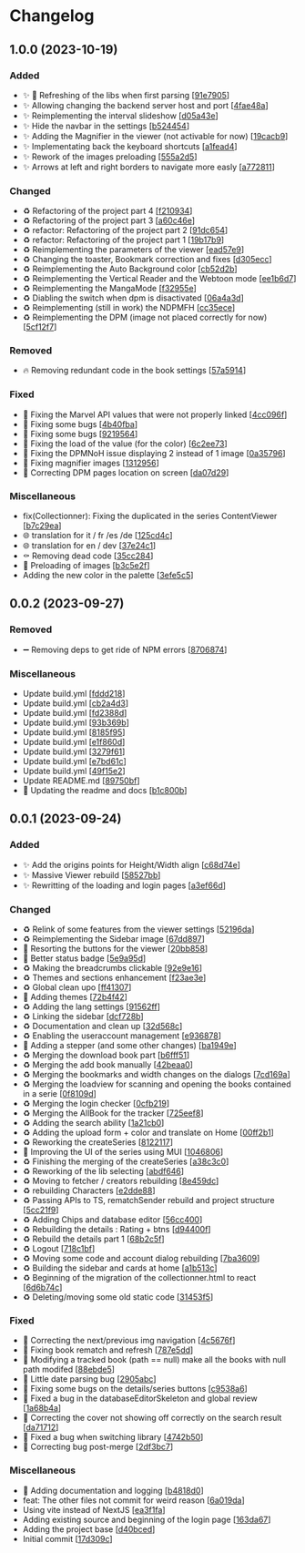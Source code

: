 # Changelog

<a name="1.0.0"></a>
## 1.0.0 (2023-10-19)

### Added

- ✨ 🚸 Refreshing of the libs when first parsing [[91e7905](https://github.com/NytuoIndustries/CosmicComicsReactClient/commit/91e79059a432666f8b6209933f6b0674c5c459c4)]
- ✨ Allowing changing the backend server host and port [[4fae48a](https://github.com/NytuoIndustries/CosmicComicsReactClient/commit/4fae48ade174e2a8cc17833e76c72ff491dffd91)]
- ✨ Reimplementing the interval slideshow [[d05a43e](https://github.com/NytuoIndustries/CosmicComicsReactClient/commit/d05a43e9ef8b90b20167dd45d7c3b66497ae9076)]
- ✨ Hide the navbar in the settings [[b524454](https://github.com/NytuoIndustries/CosmicComicsReactClient/commit/b5244544e9e01517e47295f8f64c3ed6d24ebfcf)]
- ✨ Adding the Magnifier in the viewer (not activable for now) [[19cacb9](https://github.com/NytuoIndustries/CosmicComicsReactClient/commit/19cacb98a396fa4893d3471e7d7ab6f60c1b14e7)]
- ✨ Implementating back the keyboard shortcuts [[a1fead4](https://github.com/NytuoIndustries/CosmicComicsReactClient/commit/a1fead4589e948aa113c6039d5775327e7edb46e)]
- ✨ Rework of the images preloading [[555a2d5](https://github.com/NytuoIndustries/CosmicComicsReactClient/commit/555a2d52af97932dc83def05028699bdae66366a)]
- ✨ Arrows at left and right borders to navigate more easly [[a772811](https://github.com/NytuoIndustries/CosmicComicsReactClient/commit/a772811fb96ddb48dc60699d4bf25f06c0a018d0)]

### Changed

- ♻️ Refactoring of the project part 4 [[f210934](https://github.com/NytuoIndustries/CosmicComicsReactClient/commit/f2109341069c10f9d978a6c274bbdbeae3389439)]
- ♻️ Refactoring of the project part 3 [[a60c46e](https://github.com/NytuoIndustries/CosmicComicsReactClient/commit/a60c46e70f431b76fdbfedf11c81262a1438a05d)]
- ♻️ refactor: Refactoring of the project part 2 [[91dc654](https://github.com/NytuoIndustries/CosmicComicsReactClient/commit/91dc654e90e62fc282a38ef7762bb8bf36803a82)]
- ♻️ refactor: Refactoring of the project part 1 [[19b17b9](https://github.com/NytuoIndustries/CosmicComicsReactClient/commit/19b17b93a99671e116ccff6b2f434d70e6f249db)]
- ♻️ Reimplementing the parameters of the viewer [[ead57e9](https://github.com/NytuoIndustries/CosmicComicsReactClient/commit/ead57e94fb7e63149db4dc87a92c007bd3eb0e5c)]
- ♻️ Changing the toaster, Bookmark correction and fixes [[d305ecc](https://github.com/NytuoIndustries/CosmicComicsReactClient/commit/d305ecc7b44a753b4e501a193697715b2bc06d9e)]
- ♻️ Reimplementing the Auto Background color [[cb52d2b](https://github.com/NytuoIndustries/CosmicComicsReactClient/commit/cb52d2b2195a6f2bf6d92cd2a0954ed09adbd401)]
- ♻️ Reimplementing the Vertical Reader and the Webtoon mode [[ee1b6d7](https://github.com/NytuoIndustries/CosmicComicsReactClient/commit/ee1b6d7e9a7e2d2b07c9e647267e8627f22e6464)]
- ♻️ Reimplementing the MangaMode [[f32955e](https://github.com/NytuoIndustries/CosmicComicsReactClient/commit/f32955ef0c7d02d380a3a5b2dc67de92d0759ed2)]
- ♻️ Diabling the switch when dpm is disactivated [[06a4a3d](https://github.com/NytuoIndustries/CosmicComicsReactClient/commit/06a4a3d4ad8a0283a72d188e0c55959e9cfb4c1d)]
- ♻️ Reimplementing (still in work) the NDPMFH [[cc35ece](https://github.com/NytuoIndustries/CosmicComicsReactClient/commit/cc35ece825483cd4c0477a7ec4919a25ab7d8a38)]
- ♻️ Reimplementing the DPM (image not placed correctly for now) [[5cf12f7](https://github.com/NytuoIndustries/CosmicComicsReactClient/commit/5cf12f76e7847118bbcfc10a9a70dac2a664e1df)]

### Removed

- 🔥 Removing redundant code in the book settings [[57a5914](https://github.com/NytuoIndustries/CosmicComicsReactClient/commit/57a59149c27e7b4e286a6709ee00d420bb5a65f4)]

### Fixed

- 🐛 Fixing the Marvel API values that were not properly linked [[4cc096f](https://github.com/NytuoIndustries/CosmicComicsReactClient/commit/4cc096f77d54303004720f56c816fc98374fc4f3)]
- 🐛 Fixing some bugs [[4b40fba](https://github.com/NytuoIndustries/CosmicComicsReactClient/commit/4b40fbaf31898c992fb606e5926a38c2058c04c7)]
- 🐛 Fixing some bugs [[9219564](https://github.com/NytuoIndustries/CosmicComicsReactClient/commit/92195649620ad6042a5bf91afb5243411d7f21ab)]
- 🐛 Fixing the load of the value (for the color) [[6c2ee73](https://github.com/NytuoIndustries/CosmicComicsReactClient/commit/6c2ee73a69c037a3bade3be01de94b0ccb8fd9b3)]
- 🐛 Fixing the DPMNoH issue displaying 2 instead of 1 image [[0a35796](https://github.com/NytuoIndustries/CosmicComicsReactClient/commit/0a35796a251b789552dc36963022a31ff7c3495a)]
- 🐛 Fixing magnifier images [[1312956](https://github.com/NytuoIndustries/CosmicComicsReactClient/commit/1312956eb5cc24945768e46e84854761bb48c797)]
- 🐛 Correcting DPM pages location on screen [[da07d29](https://github.com/NytuoIndustries/CosmicComicsReactClient/commit/da07d29bb3e2bfa2074a5217a0822d187a30bfcd)]

### Miscellaneous

-  fix(Collectionner): Fixing the duplicated in the series ContentViewer [[b7c29ea](https://github.com/NytuoIndustries/CosmicComicsReactClient/commit/b7c29ead9ea3a44ef918018cbf3072a1aca6f3ba)]
- 🌐 translation for it / fr /es /de [[125cd4c](https://github.com/NytuoIndustries/CosmicComicsReactClient/commit/125cd4c5db0ba34e0d7b551c7fe7a12d364304b5)]
- 🌐 translation for en / dev [[37e24c1](https://github.com/NytuoIndustries/CosmicComicsReactClient/commit/37e24c14f94b0d0ee0b399ef9f24a84ddba1adf3)]
- ⚰️ Removing dead code [[35cc284](https://github.com/NytuoIndustries/CosmicComicsReactClient/commit/35cc2847e1efb357f941116a10401f03f5760348)]
- 🚧 Preloading of images [[b3c5e2f](https://github.com/NytuoIndustries/CosmicComicsReactClient/commit/b3c5e2fc8c78a1a107efea10691d8b1c22001951)]
-  Adding  the new color in the palette [[3efe5c5](https://github.com/NytuoIndustries/CosmicComicsReactClient/commit/3efe5c54f1737284af4f27fdd9fa9b6f6b6a82fd)]


<a name="0.0.2"></a>
## 0.0.2 (2023-09-27)

### Removed

- ➖ Removing deps to get ride of NPM errors [[8706874](https://github.com/NytuoIndustries/CosmicComicsReactClient/commit/8706874b57775598382453aacb38eaa8ae39ebcb)]

### Miscellaneous

-  Update build.yml [[fddd218](https://github.com/NytuoIndustries/CosmicComicsReactClient/commit/fddd218c02ea157d9aee821f3a246610b0b9ebce)]
-  Update build.yml [[cb2a4d3](https://github.com/NytuoIndustries/CosmicComicsReactClient/commit/cb2a4d3fe11d2794f1a531e05ad23ecb5ce53df1)]
-  Update build.yml [[fd2388d](https://github.com/NytuoIndustries/CosmicComicsReactClient/commit/fd2388d35d1b77b8e53ccf8d92815ce8a4e61e01)]
-  Update build.yml [[93b369b](https://github.com/NytuoIndustries/CosmicComicsReactClient/commit/93b369bcc3011206328e21b20793bb3aaa2ae424)]
-  Update build.yml [[8185f95](https://github.com/NytuoIndustries/CosmicComicsReactClient/commit/8185f955530e9e1fafc8e8807250992b39ef67d2)]
-  Update build.yml [[e1f860d](https://github.com/NytuoIndustries/CosmicComicsReactClient/commit/e1f860d20abd6497abc610c1881437eb35efd9fc)]
-  Update build.yml [[3279f61](https://github.com/NytuoIndustries/CosmicComicsReactClient/commit/3279f6124458a64899c31cb2d9dbd5f70c10208c)]
-  Update build.yml [[e7bd61c](https://github.com/NytuoIndustries/CosmicComicsReactClient/commit/e7bd61c20324ffbe5f48d1e0b8963fcaeb9a09b0)]
-  Update build.yml [[49f15e2](https://github.com/NytuoIndustries/CosmicComicsReactClient/commit/49f15e2c7c41ef6cec2c31aa5cf7df4a49ed2546)]
-  Update README.md [[89750bf](https://github.com/NytuoIndustries/CosmicComicsReactClient/commit/89750bf7c3c760bb398fc38171d86a5983d24efb)]
- 📝 Updating the readme and docs [[b1c800b](https://github.com/NytuoIndustries/CosmicComicsReactClient/commit/b1c800be9eca60d6688dec5dae6d75475a199b5d)]


<a name="0.0.1"></a>
## 0.0.1 (2023-09-24)

### Added

- ✨ Add the origins points for Height/Width align [[c68d74e](https://github.com/NytuoIndustries/CosmicComicsReactClient/commit/c68d74ec14b55ba94b1cc9a011d8cbc91835c2af)]
- ✨ Massive Viewer rebuild [[58527bb](https://github.com/NytuoIndustries/CosmicComicsReactClient/commit/58527bbc5e73a483aa5c8786a83cafb929f6e7be)]
- ✨ Rewritting of the loading and login pages [[a3ef66d](https://github.com/NytuoIndustries/CosmicComicsReactClient/commit/a3ef66de996e01a990277b20bb213a0851cb518e)]

### Changed

- ♻️ Relink of some features from the viewer settings [[52196da](https://github.com/NytuoIndustries/CosmicComicsReactClient/commit/52196da7784caa9a9d271890043321bf781ce115)]
- ♻️ Reimplementing the Sidebar image [[67dd897](https://github.com/NytuoIndustries/CosmicComicsReactClient/commit/67dd8974666e377230d7a3a78637f4fcc04c7a00)]
- 💄 Resorting the buttons for the viewer [[20bb858](https://github.com/NytuoIndustries/CosmicComicsReactClient/commit/20bb858863c23be8ff90ce4c60ad8432f7741c1f)]
- 💄 Better status badge [[5e9a95d](https://github.com/NytuoIndustries/CosmicComicsReactClient/commit/5e9a95dd1fcb1b3e58ae7e17251860a1c809c29f)]
- ♻️ Making the breadcrumbs clickable [[92e9e16](https://github.com/NytuoIndustries/CosmicComicsReactClient/commit/92e9e163b92958b94fa5d1ba6f6319dce629fa12)]
- ♻️ Themes and sections enhancement [[f23ae3e](https://github.com/NytuoIndustries/CosmicComicsReactClient/commit/f23ae3e5764cc3fba8359390d3ca5d06ff6755c6)]
- ♻️ Global clean upo [[ff41307](https://github.com/NytuoIndustries/CosmicComicsReactClient/commit/ff413079a428275eb32d564b45307037986dc609)]
- 💄 Adding themes [[72b4f42](https://github.com/NytuoIndustries/CosmicComicsReactClient/commit/72b4f42388b6ed129a69cdf67495edc4d9a78622)]
- ♻️ Adding the lang settings [[91562ff](https://github.com/NytuoIndustries/CosmicComicsReactClient/commit/91562ff8fdd17256a8ee6a4ce2cff1832ca28ebc)]
- ♻️ Linking the sidebar [[dcf728b](https://github.com/NytuoIndustries/CosmicComicsReactClient/commit/dcf728be49edf5667275330cf9d0566bd15d1727)]
- ♻️ Documentation and clean up [[32d568c](https://github.com/NytuoIndustries/CosmicComicsReactClient/commit/32d568c552bad4fa34d9a99822a2d57ba7e31e9b)]
- ♻️ Enabling the useraccount management [[e936878](https://github.com/NytuoIndustries/CosmicComicsReactClient/commit/e9368780fd8b8b021b2c6b475cdfad8214a34bc7)]
- 💄 Adding a stepper (and some other changes) [[ba1949e](https://github.com/NytuoIndustries/CosmicComicsReactClient/commit/ba1949e6d53480b1d256ce9d6472a08ee9f5b6b9)]
- ♻️ Merging the download book part [[b6fff51](https://github.com/NytuoIndustries/CosmicComicsReactClient/commit/b6fff5105fb62d5555db2abf00c3e1b83f1c4350)]
- ♻️ Merging the add book manually [[42beaa0](https://github.com/NytuoIndustries/CosmicComicsReactClient/commit/42beaa05f2ac2f34df0400da14fa50edf7b4c4cf)]
- ♻️ Merging the bookmarks and width changes on the dialogs [[7cd169a](https://github.com/NytuoIndustries/CosmicComicsReactClient/commit/7cd169a58f2753e747f4727bcacc2f1e97bd20ad)]
- ♻️ Merging the loadview for scanning and opening the books contained in a serie [[0f8109d](https://github.com/NytuoIndustries/CosmicComicsReactClient/commit/0f8109db4837c7cfcfc4641920ead1b60b5e3f5d)]
- ♻️ Merging the login checker [[0cfb219](https://github.com/NytuoIndustries/CosmicComicsReactClient/commit/0cfb2195cc2b5b9f4fddad208988dab9c9016ed3)]
- ♻️ Merging the AllBook for the tracker [[725eef8](https://github.com/NytuoIndustries/CosmicComicsReactClient/commit/725eef8be408f8721b75823e36e1cb579670d2c6)]
- ♻️ Adding the search ability [[1a21cb0](https://github.com/NytuoIndustries/CosmicComicsReactClient/commit/1a21cb07f924d872e1599e9024cd355c71232e2b)]
- ♻️ Adding the upload form + color and translate on Home [[00ff2b1](https://github.com/NytuoIndustries/CosmicComicsReactClient/commit/00ff2b18b891100455816dff3820ab47e5c99eaa)]
- ♻️ Reworking the createSeries [[8122117](https://github.com/NytuoIndustries/CosmicComicsReactClient/commit/81221179e1489f996f692048b8c8111b0433402a)]
- 💄 Improving the UI of the series using MUI [[1046806](https://github.com/NytuoIndustries/CosmicComicsReactClient/commit/1046806aa44dcd65db46d493e3739648a0e72e26)]
- ♻️ Finishing the merging of the createSeries [[a38c3c0](https://github.com/NytuoIndustries/CosmicComicsReactClient/commit/a38c3c08103f56b25d34c7ca1a00849049616748)]
- ♻️ Reworking of the lib selecting [[abdf646](https://github.com/NytuoIndustries/CosmicComicsReactClient/commit/abdf646562810033311e1ffce94d51bb8b1ce061)]
- ♻️ Moving to fetcher / creators rebuilding [[8e459dc](https://github.com/NytuoIndustries/CosmicComicsReactClient/commit/8e459dca18f72e11a35371b6b69d8f8cfb007114)]
- ♻️ rebuilding Characters [[e2dde88](https://github.com/NytuoIndustries/CosmicComicsReactClient/commit/e2dde88f1b1e54578dcec0eeff73ca0a914581ab)]
- ♻️ Passing APIs to TS, rematchSender rebuild and project structure [[5cc21f9](https://github.com/NytuoIndustries/CosmicComicsReactClient/commit/5cc21f926b4695e31d1fb2a1d99b35992f374ae6)]
- ♻️ Adding Chips and database editor [[56cc400](https://github.com/NytuoIndustries/CosmicComicsReactClient/commit/56cc4001e02be9bc4937b45d3af935bb087488ea)]
- ♻️ Rebuilding the details : Rating + btns [[d94400f](https://github.com/NytuoIndustries/CosmicComicsReactClient/commit/d94400f4f51523fe4b6d081889c6aef1b958d67c)]
- ♻️ Rebuild the details part 1 [[68b2c5f](https://github.com/NytuoIndustries/CosmicComicsReactClient/commit/68b2c5f326d79cea4f7c7b74c35d5801a0965adf)]
- ♻️ Logout [[718c1bf](https://github.com/NytuoIndustries/CosmicComicsReactClient/commit/718c1bff54a1ea50ed8a92ab750ba049b9c88a51)]
- ♻️ Moving some code and account dialog rebuilding [[7ba3609](https://github.com/NytuoIndustries/CosmicComicsReactClient/commit/7ba3609f8bf5efc14774f2d3dd9765213f906ef7)]
- ♻️ Building the sidebar and cards at home [[a1b513c](https://github.com/NytuoIndustries/CosmicComicsReactClient/commit/a1b513c436b637182314db89fce7bf603d4e2a8e)]
- ♻️ Beginning of the migration of the collectionner.html to react [[6d6b74c](https://github.com/NytuoIndustries/CosmicComicsReactClient/commit/6d6b74cad8bc052daded77bd02f6c7186fbbcc0f)]
- ♻️ Deleting/moving some old static code [[31453f5](https://github.com/NytuoIndustries/CosmicComicsReactClient/commit/31453f5a216b5cbd9d61728f6e350d2745a31b37)]

### Fixed

- 🐛 Correcting the next/previous img navigation [[4c5676f](https://github.com/NytuoIndustries/CosmicComicsReactClient/commit/4c5676f782d52af1aa2877f055d36d0688699185)]
- 🐛 Fixing book rematch and refresh [[787e5dd](https://github.com/NytuoIndustries/CosmicComicsReactClient/commit/787e5dd8c2ae8866fcc4c2d1b494a472f953def4)]
- 🐛 Modifying a tracked book (path &#x3D;&#x3D; null) make all the books with null path modifed [[88ebde5](https://github.com/NytuoIndustries/CosmicComicsReactClient/commit/88ebde59a98fbbf58c54a18f0d7ea2c6c1da5978)]
- 🐛 Little date parsing bug [[2905abc](https://github.com/NytuoIndustries/CosmicComicsReactClient/commit/2905abc1c591e80c393a84105894193aa0890021)]
- 🐛 Fixing some bugs on the details/series buttons [[c9538a6](https://github.com/NytuoIndustries/CosmicComicsReactClient/commit/c9538a6fd8a37c02992f09a46601997e42a17501)]
- 🐛 Fixed a bug in the databaseEditorSkeleton and global review [[1a68b4a](https://github.com/NytuoIndustries/CosmicComicsReactClient/commit/1a68b4a6b7361d85aa734bdb95c3c54f71168bf7)]
- 🐛 Correcting the cover not showing off correctly on the search result [[da71712](https://github.com/NytuoIndustries/CosmicComicsReactClient/commit/da71712290d0ede494a971f65dd424f009cad028)]
- 🐛 Fixed a bug when switching library [[4742b50](https://github.com/NytuoIndustries/CosmicComicsReactClient/commit/4742b50de424906c28a90363b0c0cd414e2574b4)]
- 🐛 Correcting bug post-merge [[2df3bc7](https://github.com/NytuoIndustries/CosmicComicsReactClient/commit/2df3bc7d8eb45025a6d0f8410f0c6018ee784c5f)]

### Miscellaneous

- 📝 Adding documentation and logging [[b4818d0](https://github.com/NytuoIndustries/CosmicComicsReactClient/commit/b4818d0a69e3faf98297b83b1bdc1ed321359f04)]
-  feat: The other files not commit for weird reason [[6a019da](https://github.com/NytuoIndustries/CosmicComicsReactClient/commit/6a019da09caacb64c42d5448d51669c7b94b1d9f)]
-  Using vite instead of NextJS [[ea3f1fa](https://github.com/NytuoIndustries/CosmicComicsReactClient/commit/ea3f1facc2def71445e48cc03d6a828ad5efade0)]
-  Adding existing source and beginning of the login page [[163da67](https://github.com/NytuoIndustries/CosmicComicsReactClient/commit/163da67e13c208fbbeea421072adbc843f231e6d)]
-  Adding the project base [[d40bced](https://github.com/NytuoIndustries/CosmicComicsReactClient/commit/d40bcede85292b28ced9110b09a995b92c75b9a5)]
-  Initial commit [[17d309c](https://github.com/NytuoIndustries/CosmicComicsReactClient/commit/17d309c567af0113867b1f096359fb0bdb008a6d)]


